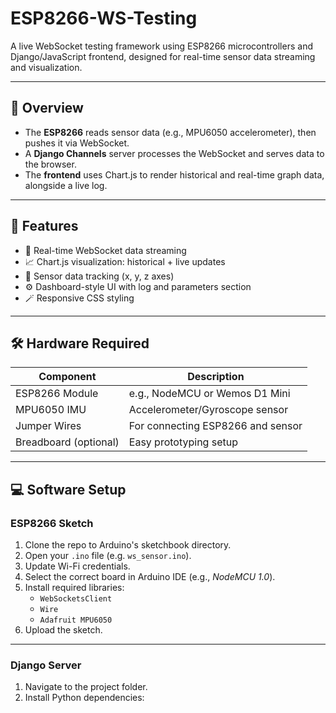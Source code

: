 # ESP8266-WS-Testing

A live WebSocket testing framework using ESP8266 microcontrollers and Django/JavaScript frontend, designed for real-time sensor data streaming and visualization.

---

## 🧠 Overview

- The **ESP8266** reads sensor data (e.g., MPU6050 accelerometer), then pushes it via WebSocket.
- A **Django Channels** server processes the WebSocket and serves data to the browser.
- The **frontend** uses Chart.js to render historical and real-time graph data, alongside a live log.

---

## 🚀 Features

- 📡 Real-time WebSocket data streaming
- 📈 Chart.js visualization: historical + live updates
- 🧠 Sensor data tracking (x, y, z axes)
- ⚙️ Dashboard-style UI with log and parameters section
- 🪄 Responsive CSS styling

---

## 🛠️ Hardware Required

| Component         | Description                          |
|-------------------|--------------------------------------|
| ESP8266 Module     | e.g., NodeMCU or Wemos D1 Mini       |
| MPU6050 IMU        | Accelerometer/Gyroscope sensor        |
| Jumper Wires       | For connecting ESP8266 and sensor    |
| Breadboard (optional) | Easy prototyping setup         |

---

## 💻 Software Setup

### ESP8266 Sketch

1. Clone the repo to Arduino's sketchbook directory.
2. Open your `.ino` file (e.g. `ws_sensor.ino`).
3. Update Wi-Fi credentials.
4. Select the correct board in Arduino IDE (e.g., *NodeMCU 1.0*).
5. Install required libraries:
   - `WebSocketsClient`
   - `Wire`
   - `Adafruit MPU6050`
6. Upload the sketch.

---

### Django Server

1. Navigate to the project folder.
2. Install Python dependencies:
